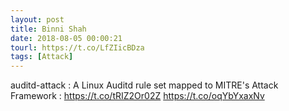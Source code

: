 ```yaml
---
layout: post
title: Binni Shah
date: 2018-08-05 00:00:21
tourl: https://t.co/LfZIicBDza
tags: [Attack]
---
```

auditd-attack : A Linux Auditd rule set mapped to MITRE's Attack Framework : https://t.co/tRIZ2Or02Z https://t.co/oqYbYxaxNv
